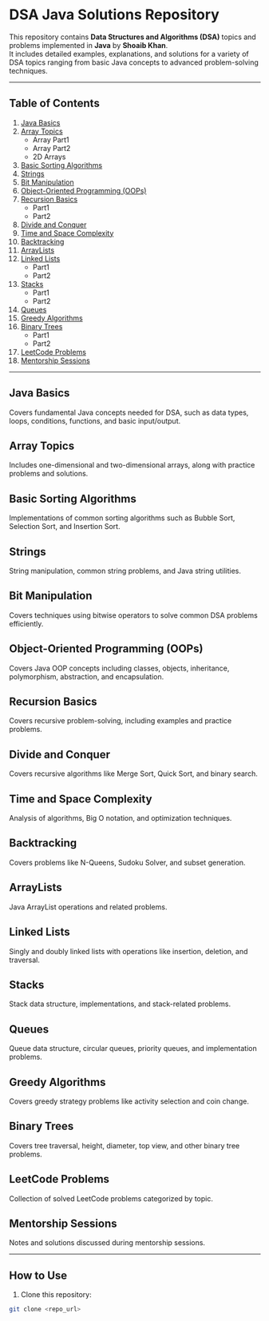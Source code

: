 # DSA Java Solutions Repository

This repository contains **Data Structures and Algorithms (DSA)** topics and problems implemented in **Java** by **Shoaib Khan**.  
It includes detailed examples, explanations, and solutions for a variety of DSA topics ranging from basic Java concepts to advanced problem-solving techniques.

---

## Table of Contents

1. [Java Basics](#java-basics)
2. [Array Topics](#array-topics)
   - Array Part1
   - Array Part2
   - 2D Arrays
3. [Basic Sorting Algorithms](#basic-sorting-algorithms)
4. [Strings](#strings)
5. [Bit Manipulation](#bit-manipulation)
6. [Object-Oriented Programming (OOPs)](#object-oriented-programming-oops)
7. [Recursion Basics](#recursion-basics)
   - Part1
   - Part2
8. [Divide and Conquer](#divide-and-conquer)
9. [Time and Space Complexity](#time-and-space-complexity)
10. [Backtracking](#backtracking)
11. [ArrayLists](#arraylists)
12. [Linked Lists](#linked-lists)
    - Part1
    - Part2
13. [Stacks](#stacks)
    - Part1
    - Part2
14. [Queues](#queues)
15. [Greedy Algorithms](#greedy-algorithms)
16. [Binary Trees](#binary-trees)
    - Part1
    - Part2
17. [LeetCode Problems](#leetcode-problems)
18. [Mentorship Sessions](#mentorship-sessions)

---

## Java Basics
Covers fundamental Java concepts needed for DSA, such as data types, loops, conditions, functions, and basic input/output.

## Array Topics
Includes one-dimensional and two-dimensional arrays, along with practice problems and solutions.

## Basic Sorting Algorithms
Implementations of common sorting algorithms such as Bubble Sort, Selection Sort, and Insertion Sort.

## Strings
String manipulation, common string problems, and Java string utilities.

## Bit Manipulation
Covers techniques using bitwise operators to solve common DSA problems efficiently.

## Object-Oriented Programming (OOPs)
Covers Java OOP concepts including classes, objects, inheritance, polymorphism, abstraction, and encapsulation.

## Recursion Basics
Covers recursive problem-solving, including examples and practice problems.

## Divide and Conquer
Covers recursive algorithms like Merge Sort, Quick Sort, and binary search.

## Time and Space Complexity
Analysis of algorithms, Big O notation, and optimization techniques.

## Backtracking
Covers problems like N-Queens, Sudoku Solver, and subset generation.

## ArrayLists
Java ArrayList operations and related problems.

## Linked Lists
Singly and doubly linked lists with operations like insertion, deletion, and traversal.

## Stacks
Stack data structure, implementations, and stack-related problems.

## Queues
Queue data structure, circular queues, priority queues, and implementation problems.

## Greedy Algorithms
Covers greedy strategy problems like activity selection and coin change.

## Binary Trees
Covers tree traversal, height, diameter, top view, and other binary tree problems.

## LeetCode Problems
Collection of solved LeetCode problems categorized by topic.

## Mentorship Sessions
Notes and solutions discussed during mentorship sessions.

---

## How to Use
1. Clone this repository:
```bash
git clone <repo_url>
